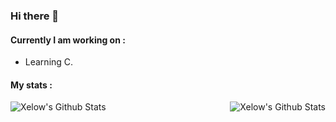 ### Hi there 👋

#### Currently I am working on :
- Learning C.

#### My stats :

<img align="left" alt="Xelow's Github Stats" src="https://github-readme-stats.vercel.app/api/top-langs/?username=MignonPetitXelow&show_icons=true&hide_border=true&theme=gotham" />
<img align="right" alt="Xelow's Github Stats" src="https://github-readme-stats.vercel.app/api?username=MignonPetitXelow&show_icons=true&hide_border=true&theme=gotham" />
